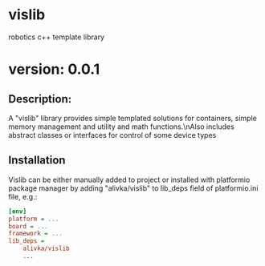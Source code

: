 # vislib
robotics c++ template library

# version: 0.0.1

## Description:
A "vislib" library provides simple templated solutions for containers, simple memory management and utility and math functions.\nAlso includes abstract classes or interfaces for control of some device types

## Installation
Vislib can be either manually added to project or installed with platformio package manager by adding "alivka/vislib" to lib_deps field of platformio.ini file, e.g.:
```ini
[env]
platform = ...
board = ...
framework = ...
lib_deps =
    alivka/vislib
    ...
```